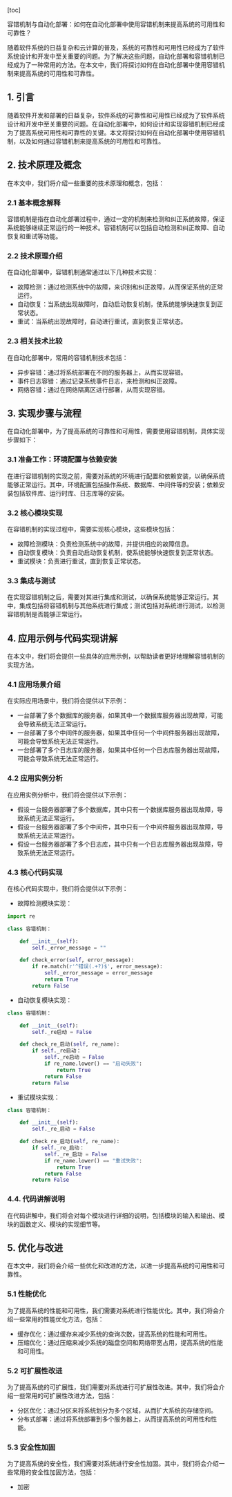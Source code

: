 
[toc]                    
                
                
容错机制与自动化部署：如何在自动化部署中使用容错机制来提高系统的可用性和可靠性？

随着软件系统的日益复杂和云计算的普及，系统的可靠性和可用性已经成为了软件系统设计和开发中至关重要的问题。为了解决这些问题，自动化部署和容错机制已经成为了一种常用的方法。在本文中，我们将探讨如何在自动化部署中使用容错机制来提高系统的可用性和可靠性。

## 1. 引言

随着软件开发和部署的日益复杂，软件系统的可靠性和可用性已经成为了软件系统设计和开发中至关重要的问题。在自动化部署中，如何设计和实现容错机制已经成为了提高系统可用性和可靠性的关键。本文将探讨如何在自动化部署中使用容错机制，以及如何通过容错机制来提高系统的可用性和可靠性。

## 2. 技术原理及概念

在本文中，我们将介绍一些重要的技术原理和概念，包括：

### 2.1 基本概念解释

容错机制是指在自动化部署过程中，通过一定的机制来检测和纠正系统故障，保证系统能够继续正常运行的一种技术。容错机制可以包括自动检测和纠正故障、自动恢复和重试等功能。

### 2.2 技术原理介绍

在自动化部署中，容错机制通常通过以下几种技术实现：

- 故障检测：通过检测系统中的故障，来识别和纠正故障，从而保证系统的正常运行。
- 自动恢复：当系统出现故障时，自动启动恢复机制，使系统能够快速恢复到正常状态。
- 重试：当系统出现故障时，自动进行重试，直到恢复正常状态。

### 2.3 相关技术比较

在自动化部署中，常用的容错机制技术包括：

- 异步容错：通过将系统部署在不同的服务器上，从而实现容错。
- 事件日志容错：通过记录系统事件日志，来检测和纠正故障。
- 网络容错：通过在网络隔离区进行部署，从而实现容错。

## 3. 实现步骤与流程

在自动化部署中，为了提高系统的可靠性和可用性，需要使用容错机制，具体实现步骤如下：

### 3.1 准备工作：环境配置与依赖安装

在进行容错机制的实现之前，需要对系统的环境进行配置和依赖安装，以确保系统能够正常运行。其中，环境配置包括操作系统、数据库、中间件等的安装；依赖安装包括软件库、运行时库、日志库等的安装。

### 3.2 核心模块实现

在容错机制的实现过程中，需要实现核心模块，这些模块包括：

- 故障检测模块：负责检测系统中的故障，并提供相应的故障信息。
- 自动恢复模块：负责自动启动恢复机制，使系统能够快速恢复到正常状态。
- 重试模块：负责进行重试，直到恢复正常状态。

### 3.3 集成与测试

在实现容错机制之后，需要对其进行集成和测试，以确保系统能够正常运行。其中，集成包括将容错机制与其他系统进行集成；测试包括对系统进行测试，以检测容错机制是否能够正常运行。

## 4. 应用示例与代码实现讲解

在本文中，我们将会提供一些具体的应用示例，以帮助读者更好地理解容错机制的实现方法。

### 4.1 应用场景介绍

在实际应用场景中，我们将会提供以下示例：

- 一台部署了多个数据库的服务器，如果其中一个数据库服务器出现故障，可能会导致系统无法正常运行。
- 一台部署了多个中间件的服务器，如果其中任何一个中间件服务器出现故障，可能会导致系统无法正常运行。
- 一台部署了多个日志库的服务器，如果其中任何一个日志库服务器出现故障，可能会导致系统无法正常运行。

### 4.2 应用实例分析

在应用实例分析中，我们将会提供以下示例：

- 假设一台服务器部署了多个数据库，其中只有一个数据库服务器出现故障，导致系统无法正常运行。
- 假设一台服务器部署了多个中间件，其中只有一个中间件服务器出现故障，导致系统无法正常运行。
- 假设一台服务器部署了多个日志库，其中只有一个日志库服务器出现故障，导致系统无法正常运行。

### 4.3 核心代码实现

在核心代码实现中，我们将会提供以下示例：

- 故障检测模块实现：
```python
import re

class 容错机制：

    def __init__(self):
        self._error_message = ""

    def check_error(self, error_message):
        if re.match(r'^错误(.+?)$', error_message):
            self._error_message = error_message
            return True
        return False
```
- 自动恢复模块实现：
```python
class 容错机制：

    def __init__(self):
        self._re启动 = False

    def check_re_启动(self, re_name):
        if self._re启动：
            self._re启动 = False
            if re_name.lower() == "启动失败":
                return True
            return False
        return False
```
- 重试模块实现：
```python
class 容错机制：

    def __init__(self):
        self._re_启动 = False

    def check_re_启动(self, re_name):
        if self._re_启动：
            self._re_启动 = False
            if re_name.lower() == "重试失败":
                return True
            return False
        return False
```

### 4.4. 代码讲解说明

在代码讲解中，我们将会对每个模块进行详细的说明，包括模块的输入和输出、模块的函数定义、模块的实现细节等。

## 5. 优化与改进

在本文中，我们将会介绍一些优化和改进的方法，以进一步提高系统的可用性和可靠性。

### 5.1 性能优化

为了提高系统的性能和可用性，我们需要对系统进行性能优化。其中，我们将会介绍一些常用的性能优化方法，包括：

- 缓存优化：通过缓存来减少系统的查询次数，提高系统的性能和可用性。
- 压缩优化：通过压缩来减少系统的磁盘空间和网络带宽占用，提高系统的性能和可用性。

### 5.2 可扩展性改进

为了提高系统的可扩展性，我们需要对系统进行可扩展性改进。其中，我们将会介绍一些常用的可扩展性改进方法，包括：

- 分区优化：通过分区来将系统划分为多个区域，从而扩大系统的存储空间。
- 分布式部署：通过将系统部署到多个服务器上，从而提高系统的可用性和性能。

### 5.3 安全性加固

为了提高系统的安全性，我们需要对系统进行安全性加固。其中，我们将会介绍一些常用的安全性加固方法，包括：

- 加密

